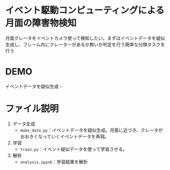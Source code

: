 
# イベント駆動コンピューティングによる月面の障害物検知

月面クレータをイベントカメラ使って検知したい。まずはイベントデータを疑似生成し、フレーム内にクレーターがあるか無いか判定を行う簡単な分類タスクを行う

# DEMO

イベントデータを疑似生成・

# ファイル説明
1. データ生成  
    - `make_data.py`：イベントデータを疑似生成。月面に近づき、クレータがおおきくなっていくイベントデータを再現。  
2. 学習
    - `train.py`：イベント疑似データを使って学習させる。
3. 解析
    - `analysis.ipynb`：学習結果を解析

    
